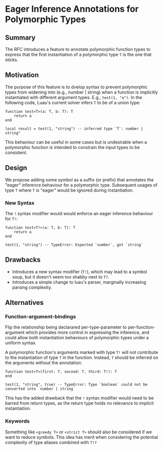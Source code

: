 # Eager Inference Annotations for Polymorphic Types

## Summary  

The RFC introduces a feature to annotate polymorphic function types to express that the first instantiation of a polymorphic type `T` is the one that sticks. 

## Motivation  

The purpose of this feature is to dvelop syntax to prevent polymorphic types from widening into (e.g., number | string) when a function is implicitly instantiated with different argument types. E.g., `test(1, "a")`. In the following code, Luau's current solver infers `T` to be of a union type:

```luau
function test<T>(a: T, b: T): T
    return a
end

local result = test(1, "string") -- inferred type `T`: number | string"
```

This behaviour can be useful in some cases but is undesirable when a polymorphic function is intended to constrain the input types to be consistent.

## Design  

We propose adding some symbol as a suffix (or prefix) that annotates the "eager" inference behaviour for a polymorphic type.
Subsequent usages of type `T` where `T` is "eager" would be ignored during instantiation.

### New Syntax

The `!` syntax modifier would would enforce an eager inference behaviour for `T!`:

```luau
function test<T!>(a: T, b: T): T
    return a
end

test(1, "string") -- TypeError: Expected `number`, got `string`
```

## Drawbacks  

- Introduces a new syntax modifier (`T!`), which may lead to a symbol soup, but it doesn't seem too shabby next to `T?`.
- Introduces a simple change to luau's parser, marginally increasing parsing complexity.

## Alternatives  
### Function-argument-bindings
Flip the relationship being declarared per-type-parameter to per-function-argument which provides more control in expressing the inference, and could allow both instantiation behaviours of polymorphic types under a uniform syntax.

A polymorphic function's arguments marked with type `T!` will not contribute to the instantiation of type `T` in the function. Instead, `T` should be inferred on the arguments without the annotation:

```luau
function test<T>(first: T, second: T, third: T!): T
end

test(1, "string", true) -- TypeError: Type `boolean` could not be converted into `number | string`
```

This has the added drawback that the `!` syntax modifier would need to be barred from return types, as the return type holds no relevance to implicit instantiation.


### Keywords
Something like `<greedy T>` or `<strict T>` should also be considered if we want to reduce symbols. This idea has merit when considering the potential complexity of type aliases combined with `T!?`
